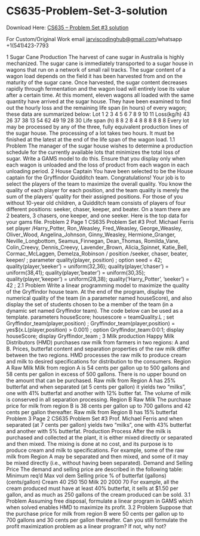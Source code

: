 # CS635-Problem-Set-3-solution

Download Here: [CS635 – Problem Set #3 solution](https://jarviscodinghub.com/assignment/cs635-problem-set-3-solution/)

For Custom/Original Work email jarviscodinghub@gmail.com/whatsapp +1(541)423-7793

1 Sugar Cane Production
The harvest of cane sugar in Australia is highly mechanized. The sugar cane is immediately
transported to a sugar house in wagons that run on a network of small rail tracks. The sugar
content of a wagon load depends on the field it has been harvested from and on the maturity
of the sugar cane. Once harvested, the sugar content decreases rapidly through fermentation
and the wagon load will entirely lose its value after a certain time. At this moment, eleven
wagons all loaded with the same quantity have arrived at the sugar house. They have been
examined to find out the hourly loss and the remaining life span (in hours) of every wagon;
these data are summarized below:
Lot 1 2 3 4 5 6 7 8 9 10 11
Loss(kg/h) 43 26 37 38 13 54 62 49 19 28 30
Life span (h) 8 8 2 8 4 8 8 8 8 8 8
Every lot may be processed by any of the three, fully equivalent production lines of the
sugar house. The processing of a lot takes two hours. It must be finished at the latest at the
end of the life span of the wagon load.
1.1 Problem
The manager of the sugar house wishes to determine a production schedule for the currently
available lots that minimizes the total loss of sugar. Write a GAMS model to do this. Ensure
that you display only when each wagon is unloaded and the loss of product from each wagon
in each unloading period.
2 House Captain
You have been selected to be the House captain for the Gryffindor Quidditch team. Congratulations! Your job is to select the players of the team to maximize the overall quality. You
know the quality of each player for each position, and the team quality is merely the sum of
the players’ quality for their assigned positions. For those of you without 10-year old children,
a Quidditch team consists of players of four different positions: seeker, chaser, keeper, and
beater. On a team there are 2 beaters, 3 chasers, one keeper, and one seeker.
Here is the top data for your gams file.
Problem 2 Page 1
CS635 Problem Set #3 Prof. Michael Ferris
set player /Harry_Potter, Ron_Weasley, Fred_Weasley, George_Weasley,
Oliver_Wood, Angelina_Johnson, Ginny_Weasley, Hermione_Granger,
Neville_Longbottom, Seamus_Finnegan, Dean_Thomas,
Romilda_Vane, Colin_Creevy, Dennis_Creevy, Lavender_Brown,
Alicia_Spinnet, Katie_Bell, Cormac_McLaggen,
Demelza_Robinson /
position /seeker, chaser, beater, keeper/ ;
parameter quality(player, position) ;
option seed = 42;
quality(player,’seeker’) = uniform(32,36);
quality(player,’chaser’) = uniform(38,41);
quality(player,’beater’) = uniform(30,35);
quality(player,’keeper’) = uniform(28,38);
quality(’Harry_Potter’, ’seeker’) = 42 ;
2.1 Problem
Write a linear programming model to maximize the quality of the Gryffindor house team. At
the end of the program, display the numerical quality of the team (in a parameter named
houseScore), and also display the set of students chosen to be a member of the team (in a
dynamic set named Gryffindor team). The code below can be used as a template.
parameters houseScore;
housescore = teamQuality.L ;
set Gryffindor_team(player,position) ;
Gryffindor_team(player,position) = yes$(x.L(player,position) > 0.001) ;
option Gryffindor_team:0:0:1;
display houseScore;
display Gryffindor_team ;
3 Milk production
Happy Milk Distributors (HMD) purchases raw milk from farmers in two regions: A and B.
Prices, butterfat content and separation properties of the raw milk differ between the two
regions. HMD processes the raw milk to produce cream and milk to desired specifications for
distribution to the consumers.
Region A Raw Milk Milk from region A is 54 cents per gallon up to 500 gallons and 58
cents per gallon in excess of 500 gallons. There is no upper bound on the amount that can be
purchased. Raw milk from Region A has 25% butterfat and when separated (at 5 cents per
gallon) it yields two “milks”, one with 41% butterfat and another with 12% butter fat.
The volume of milk is conserved in all separation processing.
Region B Raw Milk The purchase price for milk from region B is 38 cents per gallon up
to 700 gallons and 42 cents per gallon thereafter. Raw milk from Region B has 15% butterfat
Problem 3 Page 2
CS635 Problem Set #3 Prof. Michael Ferris
and when separated (at 7 cents per gallon) yields two “milks”, one with 43% butterfat and
another with 5% butterfat.
Production Process After the milk is purchased and collected at the plant, it is either
mixed directly or separated and then mixed. The mixing is done at no cost, and its purpose is
to produce cream and milk to specifications. For example, some of the raw milk from Region A
may be separated and then mixed, and some of it may be mixed directly (i.e., without having
been separated).
Demand and Selling Price The demand and selling price are described in the following
table:
Minimum req’d Max vol dem Selling price
% of butterfat (gallons) (cents/gallon)
Cream 40 250 150
Milk 20 2000 70
For example, all the cream produced must have at least 40% butterfat, it sells at $1.50 per
gallon, and as much as 250 gallons of the cream produced can be sold.
3.1 Problem
Assuming free disposal, formulate a linear program in GAMS which when solved enables
HMD to maximize its profit.
3.2 Problem
Suppose that the purchase price for milk from region B were 50 cents per gallon up to 700
gallons and 30 cents per gallon thereafter. Can you still formulate the profit maximization
problem as a linear program? If not, why not?
